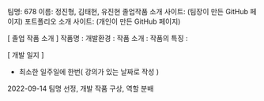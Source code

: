 
팀명: 678
이름: 정진형, 김태현, 유진현
졸업작품 소개 사이트:  (팀장이 만든 GitHub 페이지)
포트폴리오 소개 사이트:  (개인이 만든 GitHub 페이지)


[ 졸업 작품 소개 ]
작품명 :
개발환경 :
작품 소개 :
작품의 특징 :


[ 개발 일지 ]
* 최소한 일주일에 한번( 강의가 있는 날짜로 작성 )

2022-09-14
  팀명 선정, 개발 작품 구상, 역할 분배
